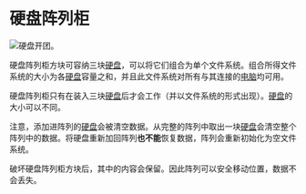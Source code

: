 # 硬盘阵列柜

![硬盘开团。](oredict:opencomputers:raid)

硬盘阵列柜方块可容纳三块[硬盘](../item/hdd1.md)，可以将它们组合为单个文件系统。组合所得文件系统的大小为各[硬盘](../item/hdd1.md)容量之和，并且此文件系统对所有与其连接的[电脑](../general/computer.md)均可用。

硬盘阵列柜只有在装入三块[硬盘](../item/hdd1.md)后才会工作（并以文件系统的形式出现）。[硬盘](../item/hdd1.md)的大小可以不同。

注意，添加进阵列的[硬盘](../item/hdd1.md)会被清空数据。从完整的阵列中取出一块[硬盘](../item/hdd1.md)会清空整个阵列中的数据。将硬盘重新加回阵列**也不能**恢复数据，阵列会重新初始化为空文件系统。

破坏硬盘阵列柜方块后，其中的内容会保留。因此阵列可以安全移动位置，数据不会丢失。
